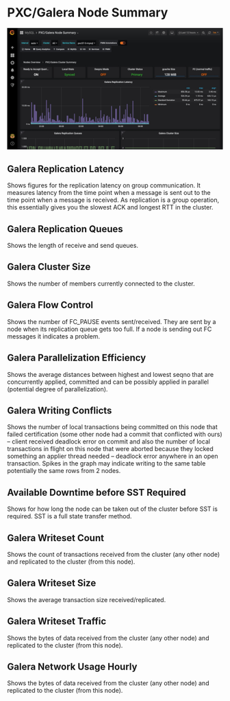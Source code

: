 # PXC/Galera Node Summary

![image](../../_images/PMM_PXC_Galera_Node_Summary.jpg)

## Galera Replication Latency

Shows figures for the replication latency on group communication. It measures latency from the time point when a message is sent out to the time point when a message is received. As replication is a group operation, this essentially gives you the slowest ACK and longest RTT in the cluster.

## Galera Replication Queues

Shows the length of receive and send queues.

## Galera Cluster Size

Shows the number of members currently connected to the cluster.

## Galera Flow Control

Shows the number of FC_PAUSE events sent/received. They are sent by a node when its replication queue gets too full. If a node is sending out FC messages it indicates a problem.

## Galera Parallelization Efficiency

Shows the average distances between highest and lowest seqno that are concurrently applied, committed and can be possibly applied in parallel (potential degree of parallelization).

## Galera Writing Conflicts

Shows the number of local transactions being committed on this node that failed certification (some other node had a commit that conflicted with ours) – client received deadlock error on commit and also the number of local transactions in flight on this node that were aborted because they locked something an applier thread needed – deadlock error anywhere in an open transaction. Spikes in the graph may indicate writing to the same table potentially the same rows from 2 nodes.

## Available Downtime before SST Required

Shows for how long the node can be taken out of the cluster before SST is required. SST is a full state transfer method.

## Galera Writeset Count

Shows the count of transactions received from the cluster (any other node) and replicated to the cluster (from this node).

## Galera Writeset Size

Shows the average transaction size received/replicated.

## Galera Writeset Traffic

Shows the bytes of data received from the cluster (any other node) and replicated to the cluster (from this node).

## Galera Network Usage Hourly

Shows the bytes of data received from the cluster (any other node) and replicated to the cluster (from this node).
